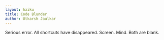 ```yaml
---
layout: haiku
title: Code Blunder
author: Utkarsh Jaulkar
---
```


Serious error.
All shortcuts have disappeared.
Screen. Mind. Both are blank.